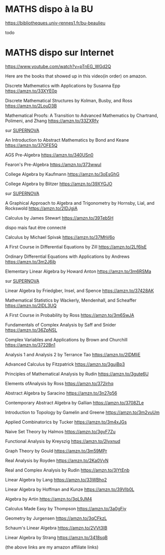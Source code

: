 # MATHS dispo à la BU

https://bibliotheques.univ-rennes1.fr/bu-beaulieu

todo

# MATHS dispo sur Internet

https://www.youtube.com/watch?v=pTnEG_WGd2Q

Here are the books that showed up in this video(in order) on amazon.

Discrete Mathematics with Applications by Susanna Epp
https://amzn.to/33XYE0p

Discrete Mathematical Structures by Kolman, Busby, and Ross
https://amzn.to/2LouD3B

Mathematical Proofs: A Transition to Advanced Mathematics by Chartrand, Polimeni, and Zhang
https://amzn.to/33ZXRfv 

sur [SUPERNOVA](https://passerelle.univ-rennes1.fr/login?url=https://search.ebscohost.com/login.aspx?direct=true&db=edsoai&AN=edsoai.on1077286525&lang=fr&site=eds-live)

An Introduction to Abstract Mathematics by Bond and Keane
https://amzn.to/37OFE5Q

AGS Pre-Algebra
https://amzn.to/340USn0

Fearon's Pre-Algebra
https://amzn.to/373wwuI

College Algebra by Kaufmann
https://amzn.to/3oEsGhG

College Algebra by Blitzer
https://amzn.to/39XYGJO 

sur [SUPERNOVA](https://passerelle.univ-rennes1.fr/login?url=https://search.ebscohost.com/login.aspx?direct=true&db=edsoai&AN=edsoai.on1077286435&lang=fr&site=eds-live)

A Graphical Approach to Algebra and Trigonometry by Hornsby, Lial, and Rockswold
https://amzn.to/2IDJgiA

Calculus by James Stewart
https://amzn.to/39Teb5H

dispo mais faut être connecté

Calculus by Michael Spivak
https://amzn.to/37MhV6o

A First Course in Differential Equations by Zill
https://amzn.to/2Lf6lsE

Ordinary Differential Equations with Applications by Andrews
https://amzn.to/3m2J6ib

Elementary Linear Algebra by Howard Anton
https://amzn.to/3m6RSMa

sur [SUPERNOVA](https://passerelle.univ-rennes1.fr/login?url=https://search.ebscohost.com/login.aspx?direct=true&db=edsoai&AN=edsoai.on1027425608&lang=fr&site=eds-live)

Linear Algebra by Friedgber, Insel, and Spence
https://amzn.to/37428AK

Mathematical Statistics by Wackerly, Mendenhall, and Scheaffer
https://amzn.to/2IDL3UQ

A First Course in Probability by Ross
https://amzn.to/3m6SwJA

Fundamentals of Complex Analysis by Saff and Snider
https://amzn.to/36ZpNSL

Complex Variables and Applications by Brown and Churchill
https://amzn.to/3722Bn1

Analysis 1 and Analysis 2 by Terrance Tao
https://amzn.to/2IDMliE

Advanced Calculus by Fitzpatrick
https://amzn.to/3gujBp3

Principles of Mathematical Analysis by Rudin
https://amzn.to/3gute6U

Elements ofAnalysis by Ross
https://amzn.to/372irhq

Abstract Algebra by Saracino
https://amzn.to/3n27q56

Contemporary Abstract Algebra by Gallian
https://amzn.to/3708ZLe

Introduction to Topology by Gamelin and Greene
https://amzn.to/3m2vuUm

Applied Combinatorics by Tucker
https://amzn.to/3m4xJGs

Naive Set Theory by Halmos
https://amzn.to/3gyF7Zu

Functional Analysis by Kreyszig
https://amzn.to/2Iyxnud

Graph Theory by Gould
https://amzn.to/3m59MPr

Real Analysis by Royden
https://amzn.to/2Ka0VyN

Real and Complex Analysis by Rudin
https://amzn.to/3lYtEnb

Linear Algebra by Lang
https://amzn.to/33WBho2

Linear Algebra by Hoffman and Kunze
https://amzn.to/39VIb0L

Algebra by Artin
https://amzn.to/3qL9JM4

Calculus Made Easy by Thompson
https://amzn.to/3a0gFiy

Geometry by Jurgensen
https://amzn.to/3qCFkzL

Schaum's Linear Algebra
https://amzn.to/2VVt3IB

Linear Algebra by Strang
https://amzn.to/3418sqB

(the above links are my amazon affiliate links)
